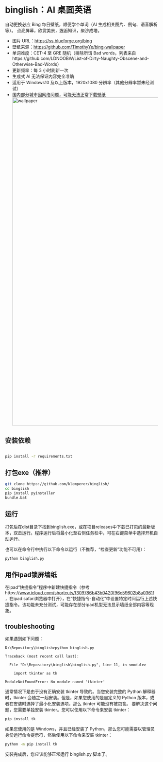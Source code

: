 # binglish：AI 桌面英语

自动更换必应 Bing 每日壁纸，顺便学个单词（AI 生成相关图片、例句、语音解析等）。
点亮屏幕，欣赏美景，邂逅知识，聚沙成塔。

- 图片 URL：https://ss.blueforge.org/bing
- 壁纸来源：https://github.com/TimothyYe/bing-wallpaper
- 单词难度：CET-4 至 GRE 随机（排除所谓 Bad words，列表来自https://github.com/LDNOOBW/List-of-Dirty-Naughty-Obscene-and-Otherwise-Bad-Words）
- 更新频率：每 3 小时刷新一次
- 生成式 AI 无法保证内容完全准确
- 适用于 Windows10 及以上版本，1920x1080 分辨率（其他分辨率暂未经测试）
- 国内部分城市因网络问题，可能无法正常下载壁纸
  <img width="1920" height="1080" alt="wallpaper" src="https://github.com/user-attachments/assets/6baf27da-3aea-4e61-a130-0b93aeefd5ed">

## 安装依赖

```Bash

pip install -r requirements.txt
```

## 打包exe（推荐）

```Bash
git clone https://github.com/klemperer/binglish/
cd binglish
pip install pyinstaller
bundle.bat
```

## 运行

打包后在dist目录下找到binglish.exe，或在项目releases中下载已打包的最新版本，双击运行。程序运行后将最小化至右侧任务栏中，可在右键菜单中选择开机自动运行。

也可以在命令行中执行以下命令以运行（不推荐，“检查更新”功能不可用）：

```Bash
python binglish.py
```

## 用作ipad锁屏墙纸

在ipad“快捷指令”程序中新建快捷指令（参考https://www.icloud.com/shortcuts/f309786b43b0420f96c59602b8a0361f
，在ipad safari浏览器中打开），在“快捷指令-自动化”中设置特定时间运行上述快捷指令。该功能未充分测试，可能存在部分ipad机型无法显示墙纸全部内容等现象。

## troubleshooting

如果遇到如下问题：

```
D:\Repository\binglish>python binglish.py 

Traceback (most recent call last):

  File "D:\Repository\binglish\binglish.py", line 11, in <module>

    import tkinter as tk

ModuleNotFoundError: No module named 'tkinter'
```

通常情况下是由于没有正确安装 tkinter 导致的。当您安装完整的 Python 解释器时，tkinter 会随之一起安装。但是，如果您使用的是自定义的 Python 版本，或者在安装时选择了最小化安装选项，那么 tkinter 可能没有被包含。
要解决这个问题，您需要单独安装 tkinter。您可以使用以下命令来安装 tkinter：

```Bash
pip install tk
```

如果您使用的是 Windows，并且已经安装了 Python，那么您可能需要以管理员身份运行命令提示符，然后使用以下命令来安装 tkinter：

```Bash
python -m pip install tk
```

安装完成后，您应该能够正常运行 binglish.py 脚本了。
